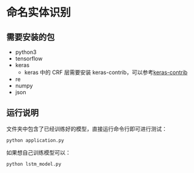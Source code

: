# 命名实体识别

## 需要安装的包

- python3
- tensorflow
- keras
    - keras 中的 CRF 层需要安装 keras-contrib，可以参考[keras-contrib][1]
- re
- numpy
- json

## 运行说明 

文件夹中包含了已经训练好的模型，直接运行命令行即可进行测试：

    python application.py

如果想自己训练模型可以：

    python lstm_model.py


  [1]: https://github.com/keras-team/keras-contrib
